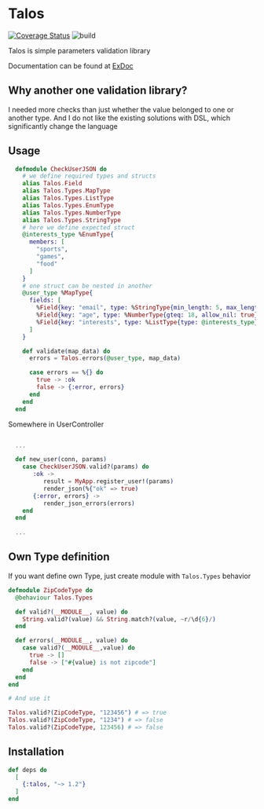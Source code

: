 # Talos

[![Coverage Status](https://coveralls.io/repos/github/sofakingworld/talos/badge.svg)](https://coveralls.io/github/sofakingworld/talos)
![build](https://github.com/sofakingworld/talos/workflows/Elixir%20CI/badge.svg)

Talos is simple parameters validation library

Documentation can be found at [ExDoc](https://hexdocs.pm/talos/)

## Why another one validation library?

I needed more checks than just whether the value belonged to one or another type. And I do not like the existing solutions with DSL, which significantly change the language

## Usage

```elixir
  defmodule CheckUserJSON do
    # we define required types and structs
    alias Talos.Field
    alias Talos.Types.MapType
    alias Talos.Types.ListType
    alias Talos.Types.EnumType
    alias Talos.Types.NumberType
    alias Talos.Types.StringType
    # here we define expected struct
    @interests_type %EnumType{
      members: [
        "sports",
        "games",
        "food"
      ]
    }
    # one struct can be nested in another
    @user_type %MapType{
      fields: [
        %Field{key: "email", type: %StringType{min_length: 5, max_length: 255, regexp: ~r/.*@.*/}},
        %Field{key: "age", type: %NumberType{gteq: 18, allow_nil: true}},
        %Field{key: "interests", type: %ListType{type: @interests_type}, optional: true}
      ]
    }

    def validate(map_data) do
      errors = Talos.errors(@user_type, map_data)

      case errors == %{} do
        true -> :ok
        false -> {:error, errors}
      end
    end
  end
```

Somewhere in UserController
```elixir

  ...

  def new_user(conn, params)
    case CheckUserJSON.valid?(params) do
       :ok -> 
          result = MyApp.register_user!(params)
          render_json(%{"ok" => true)
       {:error, errors} -> 
          render_json_errors(errors)
    end
  end
  
  ...
```

## Own Type definition

If you want define own Type, just create module with `Talos.Types` behavior

```elixir
defmodule ZipCodeType do
  @behaviour Talos.Types

  def valid?(__MODULE__, value) do
    String.valid?(value) && String.match?(value, ~r/\d{6}/)
  end

  def errors(__MODULE__, value) do
    case valid?(__MODULE__,value) do
      true -> []
      false -> ["#{value} is not zipcode"]
    end
  end
end

# And use it

Talos.valid?(ZipCodeType, "123456") # => true
Talos.valid?(ZipCodeType, "1234") # => false
Talos.valid?(ZipCodeType, 123456) # => false
```

## Installation

```elixir
def deps do
  [
    {:talos, "~> 1.2"}
  ]
end
```
